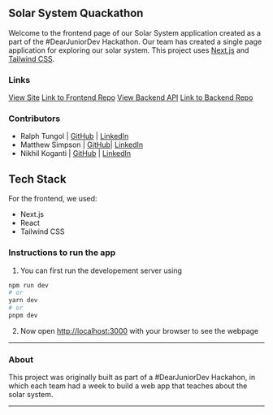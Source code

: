 
## Solar System Quackathon

Welcome to the frontend page of our Solar System application created as a part of the #DearJuniorDev Hackathon. Our team has created a single page application for exploring our solar system. This project uses [Next.js](https://nextjs.org/) and [Tailwind CSS](https://tailwindcss.com/).

### Links

[View Site](https://solar-system-hackathon.vercel.app/)
[Link to Frontend Repo](https://github.com/tungolra/solar-system-hackathon)
[View Backend API](https://solar-system-hackathon-backend.herokuapp.com/)
[Link to Backend Repo](https://github.com/matthewcsimpson/Solar-System-Hackathon-Backend)

### Contributors


- Ralph Tungol | [GitHub](https://github.com/tungolra) | [LinkedIn]()
- Matthew Simpson | [GitHub](https://github.com/matthewcsimpson)| [LinkedIn](https://www.linkedin.com/in/matthewcsimpson)
- Nikhil Koganti | [GitHub](https://github.com/Nikhil-Koganti) | [LinkedIn](https://www.linkedin.com/in/nikhil-koganti)

## Tech Stack

For the frontend, we used:

- Next.js
- React
- Tailwind CSS

### Instructions to run the app

1. You can first run the developement server using 

```bash
npm run dev
# or
yarn dev
# or
pnpm dev
```

2. Now open [http://localhost:3000](http://localhost:3000) with your browser to see the webpage

<hr/>

### About

This project was originally built as part of a #DearJuniorDev Hackahon, in which each team had a week to build a web app that teaches about the solar system.

<hr/>


<!-- ### Pages
#### Planets
#### Moons
#### Stars -->


